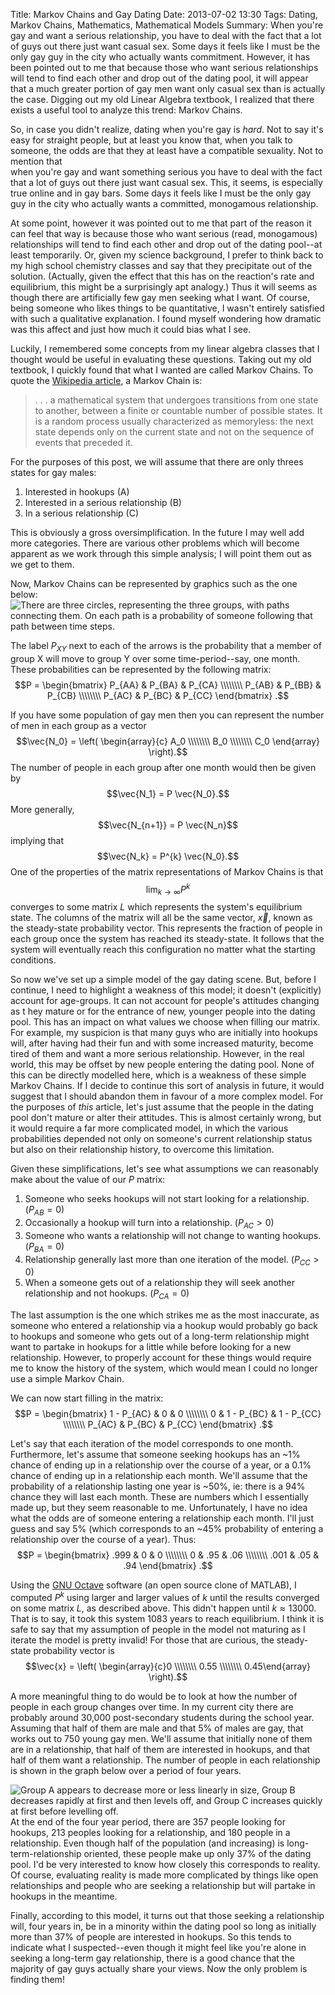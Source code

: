 Title: Markov Chains and Gay Dating
Date: 2013-07-02 13:30
Tags: Dating, Markov Chains, Mathematics, Mathematical Models
Summary: When you're gay and want a serious relationship, you have to deal with the fact that a lot of guys out there just want casual sex. Some days it feels like I must be the only gay guy in the city who actually wants commitment. However, it has been pointed out to me that because those who want serious relationships will tend to find each other and drop out of the dating pool, it will appear that a much greater portion of gay men want only casual sex than is actually the case. Digging out my old Linear Algebra textbook, I realized that there exists a useful tool to analyze this trend: Markov Chains.

So, in case you didn't realize, dating when you're gay is *hard*. Not to say 
it's easy for straight people, but at least you know that, when you talk to
someone, the odds are that they at least have a compatible sexuality. Not to mention that  
when you're gay and want something serious you have to deal with the fact that
a lot of guys out there just want casual sex. This, it seems, is especially true
online and in gay bars. Some days it feels like I must be the only
gay guy in the city who actually wants a committed, monogamous relationship.

At some point, however it was pointed out to me that part of the reason it can
feel that way is because those who want serious (read, monogamous) 
relationships will tend to find each
other and drop out of the dating pool--at least temporarily. Or, given my 
science background, I prefer to think back to my high school chemistry classes
and say that they precipitate out of the solution. (Actually, given the effect 
that this has on the reaction's rate and equilibrium, this might be a surprisingly
apt analogy.) Thus it will
seems as though there are artificially few gay men seeking what I want. Of 
course, being someone who likes things to be quantitative, I wasn't entirely 
satisfied with such a qualitative explanation. I found myself wondering how
dramatic was this affect and just how much it could bias what I see.

Luckily, I remembered some concepts from my linear algebra classes that I thought
would be useful in evaluating these questions. Taking out my old textbook, I
quickly found that what I wanted are called Markov Chains. To quote the
[Wikipedia article](https://en.wikipedia.org/wiki/Markov_chain), a Markov Chain
is:

> . . . a mathematical system that undergoes transitions from one state to 
> another, between a finite or countable number of possible states. It is a 
> random process usually characterized as memoryless: the next state depends 
> only on the current state and not on the sequence of events that preceded it.

For the purposes of this post, we will assume that there are only threes
states for gay males:

1. Interested in hookups (A)
2. Interested in a serious relationship (B)
3. In a serious relationship (C)

This is obviously a gross oversimplification. In the future I may well add more
categories. There are various other problems which will become apparent as we
work through this simple analysis; I will point them out as we get to them.

Now, Markov Chains can be represented by graphics such as the one below:
![There are three circles, representing the three groups, with paths connecting them. On each path is a probability of someone following that path between time steps.](|filename|/images/markovDating.png)

The label $P_{XY}$ next to each of the arrows is the probability that a member
of group X will move to group Y over some time-period--say, one month. These 
probabilities can be represented by the following matrix: 
$$P = \begin{bmatrix} 
P_{AA} & P_{BA} & P_{CA} \\\\\\\\
P_{AB} & P_{BB} & P_{CB} \\\\\\\\
P_{AC} & P_{BC} & P_{CC} 
\end{bmatrix} .$$

If you have some population of gay men then you can represent the number of men
in each group as a vector 
$$\vec{N_0} = \left( \begin{array}{c} A_0 \\\\\\\\ B_0 \\\\\\\\ C_0 \end{array} \right).$$
The number of people in each group after one month would then be given by
$$\vec{N_1} = P \vec{N_0}.$$ More generally, $$\vec{N_{n+1}} = P \vec{N_n}$$ 
implying that $$\vec{N_k} = P^{k} \vec{N_0}.$$ One of the properties of the 
matrix representations of Markov Chains is that $$\lim_{k \to \infty} P^{k}$$ 
converges to some matrix $L$ which represents the system's equilibrium state. The
columns of the matrix will all be the same vector, $\vec{x}$, known as the
steady-state probability vector. This represents the fraction of people
in each group once the system has reached its steady-state. It follows that
the system will eventually reach this configuration no matter what the
starting conditions.

So now we've set up a simple model of the gay dating scene. But, before I 
continue, I need to highlight a weakness of this model; it doesn't (explicitly) 
account for age-groups. It can not  account for people's attitudes changing as t
hey mature or for the entrance of new, younger
people into the dating pool. This has an impact on what values we choose when
filling our matrix. For example, my suspicion is that many guys who are 
initially into hookups will, after having had their fun and with some increased
maturity, become tired of 
them and want a more serious relationship. However, in the real world, this
may be offset by new people entering the dating pool. None of this can be directly
modelled here, which is a weakness of these simple
Markov Chains. If I decide to continue this sort of analysis in future, it
would suggest that I should abandon them in favour of a more complex model. 
For the purposes of *this* article, let's just assume that the
people in the dating pool don't mature or alter their attitudes. This is
almost certainly wrong, but it would require a far more complicated model, in
which the various probabilities depended not only on someone's current 
relationship status but also on their relationship history, to overcome this 
limitation.

Given these simplifications, let's see what assumptions we can reasonably make 
about the value of our $P$ matrix:

1. Someone who seeks hookups will not start looking for a relationship. 
($P_{AB} = 0$)
2. Occasionally a hookup will turn into a relationship. ($P_{AC} > 0$)
3. Someone who wants a relationship will not change to wanting hookups. 
($P_{BA} = 0$)
3. Relationship generally last more than one iteration of the model. 
($P_{CC} > 0$)
3. When a someone gets out of a relationship they will seek another relationship
and not hookups. ($P_{CA} = 0$)

The last assumption is the one which strikes me as the most inaccurate, as 
someone who entered a relationship via a hookup would probably go back to 
hookups and someone who gets out of a long-term relationship might want to 
partake in hookups for a little while before looking for a new relationship.
However, to properly account for these things would require me to know the
history of the system, which would mean I could no longer use a simple Markov 
Chain. 

We can now start filling in the matrix:
$$P = \begin{bmatrix} 
1 - P_{AC} & 0 & 0 \\\\\\\\
0 & 1 - P_{BC} & 1 - P_{CC} \\\\\\\\
P_{AC} & P_{BC} & P_{CC} 
\end{bmatrix} .$$

Let's say that each iteration of the model corresponds to one month. 
Furthermore, let's assume that someone seeking hookups has an ~1% chance of 
ending up in a relationship over the course of a year, or a 0.1% chance of ending
up in a relationship each month. We'll assume that the probability of a 
relationship lasting one year is ~50%, ie: there is a 94% chance they will last
each month. These are numbers which I essentially made up, but they seem
reasonable to me. Unfortunately, I have no idea what the odds are of someone 
entering a relationship each month. I'll just guess and say 5% (which 
corresponds to an ~45% probability of entering a relationship over the course
of a year). Thus: 
$$P = \begin{bmatrix} 
.999 & 0 & 0 \\\\\\\\
0 & .95 & .06 \\\\\\\\
.001 & .05 & .94 
\end{bmatrix} .$$

Using the [GNU Octave](http://www.gnu.org/software/octave/) software (an open
source clone of MATLAB), I computed  $P^{k}$ using larger and larger values
of $k$ until the results converged on some matrix $L$, as described above. This
didn't happen until $k \approx 13000$. That is to say, it took this system
1083 years to reach equilibrium. I think it is safe to say that my assumption
of people in the model not maturing as I iterate the model
is pretty invalid! For those that are curious, the steady-state probability
vector is 
$$\vec{x} = \left( \begin{array}{c}0 \\\\\\\\
0.55 \\\\\\\\
0.45\end{array} \right).$$

A more meaningful thing to do would be to look at how the number of people in
each group changes over time. In my current city there are probably around 
30,000 post-secondary students during the school year. Assuming that half of
them are male and that 5% of males are gay, that works out to 750 young gay
men. We'll assume that initially none of them are in a relationship, that half
of them are interested in hookups, and that half of them want a relationship.
The number of people in each relationship is shown in the graph below over a
period of four years.

![Group A appears to decrease more or less linearly in size, Group B decreases rapidly at first and then levels off, and Group C increases quickly at first before levelling off.](|filename|/images/markovRes.png) At the end of the four year period, there are 357 people looking for hookups, 
213 peoples looking for a relationship, and 180 people in a relationship. Even
though half of the population (and increasing) is long-term-relationship 
oriented, these people make up only 37% of the dating pool. I'd be very 
interested to know how closely this corresponds to reality. Of course, 
evaluating reality
is made more complicated by things like open relationships and people who are
seeking a relationship but will partake in hookups in the meantime. 

Finally, according to this model, it turns out that those seeking a relationship
will, four years in, be in a minority within the dating pool so long as initially
more than 37% of people are interested in hookups. So this
tends to indicate what I suspected--even though it might feel like you're alone in
seeking a long-term gay relationship, there is a good chance that the majority
of gay guys actually share your views. Now the only problem is finding them!

